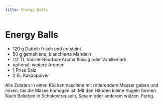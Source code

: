 ```yaml
---
title: Energy Balls
---
```

# Energy Balls

* 120 g Datteln frisch und entsteint
* 50 g gemahlene, blanchierte Mandeln
* 1/2 TL Vanille-Bourbon-Aroma flüssig oder Vanillemark
* optional: weitere Aromen
* 1 Prise Salz
* 2 EL Kakaopulver

Alle Zutaten in einen Küchenmaschine mit rotierendem Messer geben und mixen, bis
die Masse homogen ist. Mit den Händen kleine Kugeln formen. Nach Belieben in
Schokostreuseln, Sesam oder anderem wälzen. Fertig.
